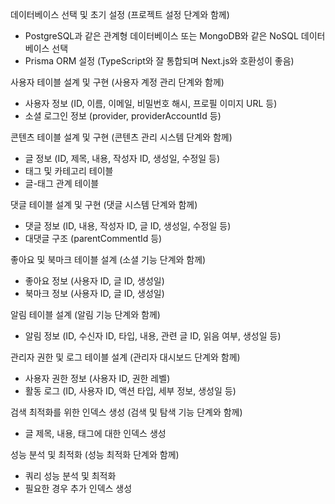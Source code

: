 데이터베이스 선택 및 초기 설정 (프로젝트 설정 단계와 함께)

- PostgreSQL과 같은 관계형 데이터베이스 또는 MongoDB와 같은 NoSQL 데이터베이스 선택
- Prisma ORM 설정 (TypeScript와 잘 통합되며 Next.js와 호환성이 좋음)



사용자 테이블 설계 및 구현 (사용자 계정 관리 단계와 함께)

- 사용자 정보 (ID, 이름, 이메일, 비밀번호 해시, 프로필 이미지 URL 등)
- 소셜 로그인 정보 (provider, providerAccountId 등)



콘텐츠 테이블 설계 및 구현 (콘텐츠 관리 시스템 단계와 함께)

- 글 정보 (ID, 제목, 내용, 작성자 ID, 생성일, 수정일 등)
- 태그 및 카테고리 테이블
- 글-태그 관계 테이블



댓글 테이블 설계 및 구현 (댓글 시스템 단계와 함께)

- 댓글 정보 (ID, 내용, 작성자 ID, 글 ID, 생성일, 수정일 등)
- 대댓글 구조 (parentCommentId 등)



좋아요 및 북마크 테이블 설계 (소셜 기능 단계와 함께)

- 좋아요 정보 (사용자 ID, 글 ID, 생성일)
- 북마크 정보 (사용자 ID, 글 ID, 생성일)



알림 테이블 설계 (알림 기능 단계와 함께)

- 알림 정보 (ID, 수신자 ID, 타입, 내용, 관련 글 ID, 읽음 여부, 생성일 등)



관리자 권한 및 로그 테이블 설계 (관리자 대시보드 단계와 함께)

- 사용자 권한 정보 (사용자 ID, 권한 레벨)
- 활동 로그 (ID, 사용자 ID, 액션 타입, 세부 정보, 생성일 등)



검색 최적화를 위한 인덱스 생성 (검색 및 탐색 기능 단계와 함께)

- 글 제목, 내용, 태그에 대한 인덱스 생성



성능 분석 및 최적화 (성능 최적화 단계와 함께)

- 쿼리 성능 분석 및 최적화
- 필요한 경우 추가 인덱스 생성
